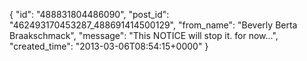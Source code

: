  {
   "id": "488831804486090",
   "post_id": "462493170453287_488691414500129",
   "from_name": "Beverly Berta Braakschmack",
   "message": "This NOTICE will stop it. for now...",
   "created_time": "2013-03-06T08:54:15+0000"
 }

